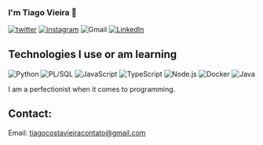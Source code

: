 
### I'm Tiago Vieira 🔬

[![twitter](https://img.shields.io/badge/Twitter-1DA1F2?style=for-the-badge&logo=twitter&logoColor=white)](https://twitter.com/Tiago_Oz)
[![instagram](https://img.shields.io/badge/Instagram-E4405F?style=for-the-badge&logo=instagram&logoColor=white)](https://www.intagram.com/tiago_cos.vieira/)
![Gmail](https://img.shields.io/badge/Gmail-D14836?style=for-the-badge&logo=gmail&logoColor=white)
[![LinkedIn](https://img.shields.io/badge/LinkedIn-0077B5?style=for-the-badge&logo=linkedin&logoColor=white)](https://www.linkedin.com/in/tiago-vieira-1672b8230/)


## Technologies I use or am learning

<div style="display: inline-block;">
  <img align="center" alt="Python" src="https://img.shields.io/badge/Python-3776AB?style=for-the-badge&logo=python&logoColor=white"/>
  <img align="center" alt="PL/SQL" src="https://img.shields.io/badge/PL--SQL-F80000?style=for-the-badge&logo=oracle&logoColor=white"/>
  <img align="center" alt="JavaScript" src="https://img.shields.io/badge/JavaScript-F7DF1E?style=for-the-badge&logo=javascript&logoColor=black"/>
  <img align="center" alt="TypeScript" src="https://img.shields.io/badge/TypeScript-3178C6?style=for-the-badge&logo=typescript&logoColor=white"/>
  <img align="center" alt="Node.js" src="https://img.shields.io/badge/Node.js-339933?style=for-the-badge&logo=node.js&logoColor=white"/>
  <img align="center" alt="Docker" src="https://img.shields.io/badge/Docker-2496ED?style=for-the-badge&logo=docker&logoColor=white"/>
  <img align="center" alt="Java" src="https://img.shields.io/badge/Java-007396?style=for-the-badge&logo=java&logoColor=white"/>
</div>


I am a perfectionist when it comes to programming. 

## Contact:
Email: tiagocostavieiracontato@gmail.com
